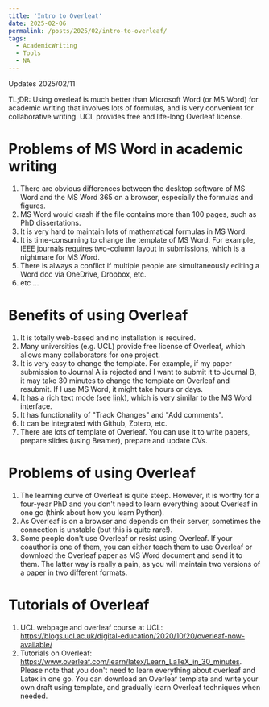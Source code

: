 ```yaml
---
title: 'Intro to Overleat'
date: 2025-02-06
permalink: /posts/2025/02/intro-to-overleaf/
tags:
  - AcademicWriting
  - Tools
  - NA
---
```


Updates 2025/02/11

TL;DR: Using overleaf is much better than Microsoft Word (or MS Word) for academic writing that involves lots of formulas, and is very convenient for collaborative writing. UCL provides free and life-long Overleaf license.

# Problems of MS Word in academic writing

1. There are obvious differences between the desktop software of MS Word and the MS Word 365 on a browser, especially the formulas and figures.
2. MS Word would crash if the file contains more than 100 pages, such as PhD dissertations.
3. It is very hard to maintain lots of mathematical formulas in MS Word.
4. It is time-consuming to change the template of MS Word. For example, IEEE journals requires two-column layout in submissions, which is a nightmare for MS Word.
5. There is always a conflict if multiple people are simultaneously editing a Word doc via OneDrive, Dropbox, etc.
6. etc ...

# Benefits of using Overleaf

1. It is totally web-based and no installation is required.
2. Many universities (e.g. UCL) provide free license of Overleaf, which allows many collaborators for one project.
3. It is very easy to change the template. For example, if my paper submission to Journal A is rejected and I want to submit it to Journal B, it may take 30 minutes to change the template on Overleaf and resubmit. If I use MS Word, it might take hours or days.
4. It has a rich text mode (see [link](https://www.overleaf.com/blog/the-updated-rich-text-editor-simplifies-team-collaboration)), which is very similar to the MS Word interface.
5. It has functionality of "Track Changes" and "Add comments".
6. It can be integrated with Github, Zotero, etc.
7. There are lots of template of Overleaf. You can use it to write papers, prepare slides (using Beamer), prepare and update CVs.

# Problems of using Overleaf

1. The learning curve of Overleaf is quite steep. However, it is worthy for a four-year PhD and you don't need to learn everything about Overleaf in one go (think about how you learn Python).
2. As Overleaf is on a browser and depends on their server, sometimes the connection is unstable (but this is quite rare!).
3. Some people don't use Overleaf or resist using Overleaf. If your coauthor is one of them, you can either teach them to use Overleaf or download the Overleaf paper as MS Word document and send it to them. The latter way is really a pain, as you will maintain two versions of a paper in two different formats.

# Tutorials of Overleaf

1. UCL webpage and overleaf course at UCL: https://blogs.ucl.ac.uk/digital-education/2020/10/20/overleaf-now-available/
2. Tutorials on Overleaf: https://www.overleaf.com/learn/latex/Learn_LaTeX_in_30_minutes. Please note that you don't need to learn everything about overleaf and Latex in one go. You can download an Overleaf template and write your own draft using template, and gradually learn Overleaf techniques when needed.